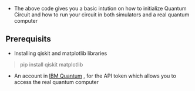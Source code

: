 * The above code gives you a basic intution on how to initialize Quantum Circuit and how to run your circuit in both simulators and a real quantum computer

## Prerequisits

* Installing qiskit and matplotlib libraries

> pip install qiskit matplotlib

* An account in [IBM Quantum](https://quantum-computing.ibm.com) , for the API token which allows you to access the real quantum computer
